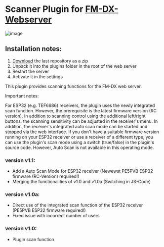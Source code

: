 # Scanner Plugin for [FM-DX-Webserver](https://github.com/NoobishSVK/fm-dx-webserver)
![image](https://github.com/Highpoint2000/webserver-scanner/assets/168109804/989494ef-54ab-4494-a76e-f659cec6ca7f)


## Installation notes:

1. [Download](https://github.com/Highpoint2000/webserver-scanner/releases) the last repository as a zip
2. Unpack it into the plugins folder in the root of the web server
3. Restart the server
4. Activate it in the settings

This plugin provides scanning functions for the FM-DX web server.

Important notes: 

For ESP32 (e.g. TEF6686) receivers, the plugin uses the newly integrated scan function. However, the prerequisite is the latest firmware version (RC version). In addition to scanning control using the additional left/right buttons, the scanning sensitivity can be adjusted in the receiver's menu. In addition, the receiver's integrated auto scan mode can be started and stopped via the web interface.  If you don't have a suitable firmware version running on your ESP32 receiver or use a receiver of a different type, you can use the plugin's scan mode using a switch (true/false) in the plugin's source code. However, Auto Scan is not available in this operating mode.

### version v1.1:
- Add a Auto Scan Mode for ESP32 receiver (Newewst PE5PVB ESP32 firmware (RC-Version) required!)
- Merging the functionalities of v1.0 and v1.0a (Switching in JS-Code)

### version v1.0a:
- Direct use of the integrated scan function of the ESP32 receiver (PE5PVB ESP32 firmware required!)
- Fixed issue with incorrect number of users

### version v1.0:
- Plugin scan function 
